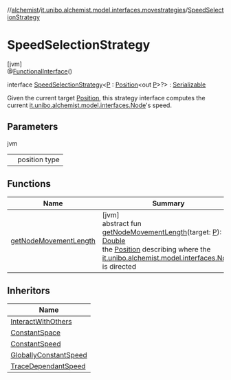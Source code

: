 //[alchemist](../../../index.md)/[it.unibo.alchemist.model.interfaces.movestrategies](../index.md)/[SpeedSelectionStrategy](index.md)

# SpeedSelectionStrategy

[jvm]\
@[FunctionalInterface](https://docs.oracle.com/javase/8/docs/api/java/lang/FunctionalInterface.html)()

interface [SpeedSelectionStrategy](index.md)<[P](index.md) : [Position](../../it.unibo.alchemist.model.interfaces/-position/index.md)<out [P](../../it.unibo.alchemist.model.implementations.movestrategies.speed/-interact-with-others/index.md)>?> : [Serializable](https://docs.oracle.com/javase/8/docs/api/java/io/Serializable.html)

Given the current target [Position](../../it.unibo.alchemist.model.interfaces/-position/index.md), this strategy interface computes the current [it.unibo.alchemist.model.interfaces.Node](../../it.unibo.alchemist.model.interfaces/-node/index.md)'s speed.

## Parameters

jvm

| | |
|---|---|
| <P> | position type |

## Functions

| Name | Summary |
|---|---|
| [getNodeMovementLength](get-node-movement-length.md) | [jvm]<br>abstract fun [getNodeMovementLength](get-node-movement-length.md)(target: [P](../../it.unibo.alchemist.model.implementations.movestrategies.speed/-interact-with-others/index.md)): [Double](https://kotlinlang.org/api/latest/jvm/stdlib/kotlin/-double/index.html)<br>the [Position](../../it.unibo.alchemist.model.interfaces/-position/index.md) describing where the [it.unibo.alchemist.model.interfaces.Node](../../it.unibo.alchemist.model.interfaces/-node/index.md) is directed |

## Inheritors

| Name |
|---|
| [InteractWithOthers](../../it.unibo.alchemist.model.implementations.movestrategies.speed/-interact-with-others/index.md) |
| [ConstantSpace](../../it.unibo.alchemist.model.implementations.movestrategies.speed/-constant-space/index.md) |
| [ConstantSpeed](../../it.unibo.alchemist.model.implementations.movestrategies.speed/-constant-speed/index.md) |
| [GloballyConstantSpeed](../../it.unibo.alchemist.model.implementations.movestrategies.speed/-globally-constant-speed/index.md) |
| [TraceDependantSpeed](../../it.unibo.alchemist.model.implementations.movestrategies.speed/-trace-dependant-speed/index.md) |
